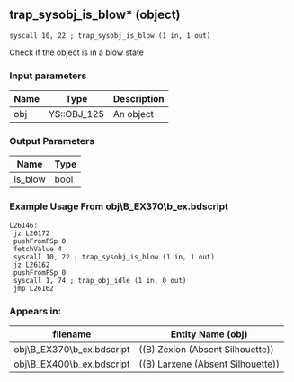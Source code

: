 ## trap_sysobj_is_blow* (object)

`syscall 10, 22 ; trap_sysobj_is_blow (1 in, 1 out)`

Check if the object is in a blow state

### Input parameters
| Name | Type | Description
|------|------|------------
| obj   | YS::OBJ_125   | An object


### Output Parameters
| Name | Type
|------|-----
| is_blow   | bool   
### Example Usage From obj\B_EX370\b_ex.bdscript
```plaintext
L26146:
 jz L26172
 pushFromFSp 0
 fetchValue 4
 syscall 10, 22 ; trap_sysobj_is_blow (1 in, 1 out)
 jz L26162
 pushFromFSp 0
 syscall 1, 74 ; trap_obj_idle (1 in, 0 out)
 jmp L26162
```


### Appears in:
| filename | Entity Name (obj)
|----------|-------------
| obj\B_EX370\b_ex.bdscript       | ((B) Zexion (Absent Silhouette))          
| obj\B_EX400\b_ex.bdscript       | ((B) Larxene (Absent Silhouette))          



